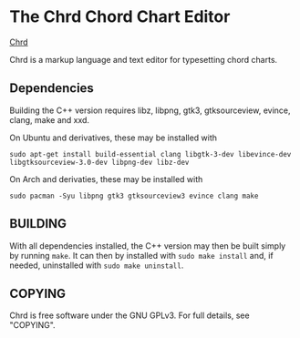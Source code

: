 # The Chrd Chord Chart Editor

[Chrd](https://www.etherington.xyz/chrd)

Chrd is a markup language and text editor for typesetting chord charts.

## Dependencies

Building the C++ version requires libz, libpng, gtk3, gtksourceview, evince, clang, make and xxd.

On Ubuntu and derivatives, these may be installed with

```
sudo apt-get install build-essential clang libgtk-3-dev libevince-dev libgtksourceview-3.0-dev libpng-dev libz-dev
```

On Arch and derivaties, these may be installed with

```
sudo pacman -Syu libpng gtk3 gtksourceview3 evince clang make
```

## BUILDING

With all dependencies installed, the C++ version may then be built simply by
running `make`. It can then by installed with `sudo make install` and, if needed,
uninstalled with `sudo make uninstall`.

## COPYING
Chrd is free software under the GNU GPLv3. For full details, see "COPYING".

